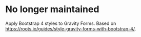 # No longer maintained
Apply Bootstrap 4 styles to Gravity Forms. Based on https://roots.io/guides/style-gravity-forms-with-bootstrap-4/.

